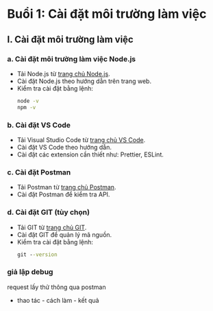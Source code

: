 # Buổi 1: Cài đặt môi trường làm việc

## I. Cài đặt môi trường làm việc

### a. Cài đặt môi trường làm việc Node.js
- Tải Node.js từ [trang chủ Node.js](https://nodejs.org/).
- Cài đặt Node.js theo hướng dẫn trên trang web.
- Kiểm tra cài đặt bằng lệnh:
  ```cmd
  node -v
  npm -v
  ```

### b. Cài đặt VS Code
- Tải Visual Studio Code từ [trang chủ VS Code](https://code.visualstudio.com/).
- Cài đặt VS Code theo hướng dẫn.
- Cài đặt các extension cần thiết như: Prettier, ESLint.

### c. Cài đặt Postman
- Tải Postman từ [trang chủ Postman](https://www.postman.com/).
- Cài đặt Postman để kiểm tra API.

### d. Cài đặt GIT (tùy chọn)
- Tải GIT từ [trang chủ GIT](https://git-scm.com/).
- Cài đặt GIT để quản lý mã nguồn.
- Kiểm tra cài đặt bằng lệnh:
  ```cmd
  git --version
  ```

### giả lập debug
request lấy thử thông qua postman

- thao tác - cách làm - kết quả

